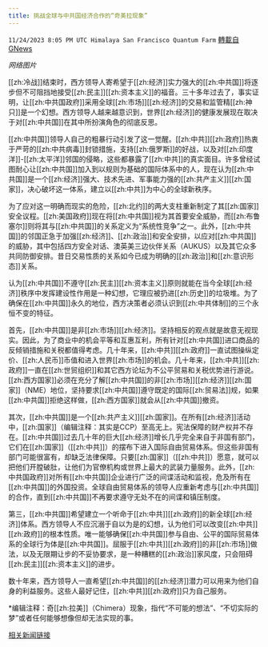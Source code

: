 ```yaml
---
title: 挑战全球与中共国经济合作的“奇美拉现象”
---
```

`11/24/2023 8:05 PM UTC Himalaya San Francisco Quantum Farm` [轉載自GNews](https://gnews.org/articles/2034170)

*网络图片*

[[zh:冷战]]结束时，西方领导人寄希望于[[zh:经济]]实力强大的[[zh:中共国]]将逐步但不可阻挡地接受[[zh:民主]][[zh:资本主义]]的福音。三十多年过去了，事实证明，让[[zh:中共国政府]]采用全球[[zh:市场]][[zh:经济]]的交易和监管精[[zh:神只]]是一个幻想。西方领导人越来越意识到，世界[[zh:经济]]的健康发展现在取决于对[[zh:中共国]]在其中所扮演角色的彻底反思。

[[zh:中共国]]领导人自己的粗暴行动引发了这一觉醒。[[zh:中共]][[zh:政府]]热衷于严苛的[[zh:中共病毒]]封锁措施，支持[[zh:俄罗斯]]的好战，以及对[[zh:印度洋]]-[[zh:太平洋]]邻国的侵略，这些都暴露了[[zh:中共]]的真实面目。许多曾经试图耐心让[[zh:中共国]]加入到以规则为基础的国际体系中的人，现在认为[[zh:中共国]]是一个[[zh:经济]]强大、技术先进、军事能力强的[[zh:共产主义]][[zh:国家]]，决心破坏这一体系，建立以[[zh:中共]]为中心的全球新秩序。

为了应对这一明确而现实的危险，[[zh:北约]]的两大支柱重新制定了其[[zh:国家]]安全议程。[[zh:美国政府]]现在将[[zh:中共国]]视为其首要安全威胁，而[[zh:布鲁塞尔]]则将其与[[zh:中共国]]的关系定义为“系统性竞争”之一。此外，[[zh:中共国]]的邻国正急于加强[[zh:经济]]、[[zh:政治]]和安全安排，以应对[[zh:中共国]]的威胁，其中包括四方安全对话、澳英美三边伙伴关系（AUKUS）以及其它众多共同防御安排。昔日交易性质的关系如今已成为明确的[[zh:政治]]和[[zh:意识形态]]关系。

认为[[zh:中共国]]不遵守[[zh:民主]][[zh:资本主义]]原则就能在当今全球[[zh:经济]]秩序中发挥建设性作用是一种幻想，它理应被扔进[[zh:历史]]的垃圾堆。为了确保在[[zh:中共国]]永久的地位，西方决策者必须认识到[[zh:中共体制]]的三个永恒不变的特征。

首先，[[zh:中共国]]是非[[zh:市场]][[zh:经济]]。坚持相反的观点就是故意无视现实。因此，为了商业中的机会平等和互惠互利，所有针对[[zh:中共国]]进口商品的反倾销措施和关税都值得考虑。几十年来，[[zh:中共]][[zh:政府]]一直试图操纵定价、[[zh:人民币]]币值和进入世界[[zh:市场]]的机会。几十年来，[[zh:中共]][[zh:政府]]一直在[[zh:世贸组织]]和其它西方论坛为不公平贸易和关税优势进行游说。[[zh:西方国家]]必须在充分了解[[zh:中共国]]的非[[zh:市场]][[zh:经济]][[zh:国家]]（NME）地位，坚持要求[[zh:中共国]]遵守既定的国际[[zh:贸易法]]规，如果[[zh:中共国]]拒绝这样做，[[zh:西方国家]]就会从[[zh:中共国]]撤资。

其次，[[zh:中共国]]是一个[[zh:共产主义]][[zh:国家]]。在所有[[zh:经济]]活动中，[[zh:国家]]（编辑注释：其实是CCP）至高无上。宪法保障的财产权并不存在。[[zh:中共国]]过去几十年的巨大[[zh:经济]]增长几乎完全来自于非国有部门，它们在[[zh:国家]]（[[zh:中共]]）的摆布下进入国际自由贸易体系。但这些非国有部门可能很富有，却缺乏法律保障。只要[[zh:国家]]（[[zh:中共]]）愿意，就可以把他们开膛破肚，让他们为官僚机构或世界上最大的武装力量服务。此外，[[zh:中共国政府]]对所有[[zh:中共国]]企业进行广泛的间谍活动和监视，危及所有在[[zh:中共国]]的外国投资。全球自由贸易体系的领导人应重新考虑与[[zh:中共国]]的合作，直到[[zh:中共国]]不再要求遵守无处不在的间谍和镇压制度。

第三，[[zh:中共国]]希望建立一个听命于[[zh:中共]][[zh:政府]]的新全球[[zh:经济]]体系。西方领导人不应沉溺于自以为是的幻想，认为他们可以改变[[zh:中共]][[zh:政府]]的根本性质。唯一能够确保[[zh:中共国]]参与自由、公平的国际贸易体系的全球行为体是[[zh:中共国]]。屈服于[[zh:中共]][[zh:政府]]的非[[zh:市场]]做法，以及无限期让步的不妥协要求，是一种糟糕的[[zh:政治]]家风度，只会阻碍[[zh:民主]][[zh:资本主义]]的进步。

数十年来，西方领导人一直希望[[zh:中共国]]的[[zh:经济]]潜力可以用来为他们自身的利益服务。这些人最好记住，[[zh:中共]][[zh:政府]]只为自己服务。

*编辑注释：奇[[zh:拉美]]（Chimera）现象，指代“不可能的想法”、“不切实际的梦”或者任何能够想像但却无法实现的事。


[相关新闻链接](https://www.hudson.org/foreign-policy/challenging-chimera-global-economic-engagement-china-miles-yu)
